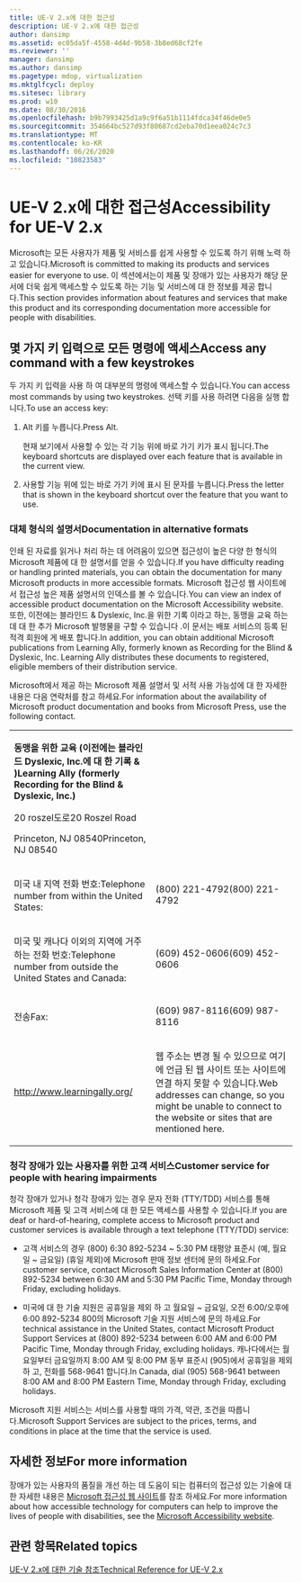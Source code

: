 ```yaml
---
title: UE-V 2.x에 대한 접근성
description: UE-V 2.x에 대한 접근성
author: dansimp
ms.assetid: ec05da5f-4558-4d4d-9b58-3b8ed68cf2fe
ms.reviewer: ''
manager: dansimp
ms.author: dansimp
ms.pagetype: mdop, virtualization
ms.mktglfcycl: deploy
ms.sitesec: library
ms.prod: w10
ms.date: 08/30/2016
ms.openlocfilehash: b9b7993425d1a9c9f6a51b1114fdca34f46de0e5
ms.sourcegitcommit: 354664bc527d93f80687cd2eba70d1eea024c7c3
ms.translationtype: MT
ms.contentlocale: ko-KR
ms.lasthandoff: 06/26/2020
ms.locfileid: "10823583"
---
```

# <span data-ttu-id="8385b-103">UE-V 2.x에 대한 접근성</span><span class="sxs-lookup"><span data-stu-id="8385b-103">Accessibility for UE-V 2.x</span></span>


<span data-ttu-id="8385b-104">Microsoft는 모든 사용자가 제품 및 서비스를 쉽게 사용할 수 있도록 하기 위해 노력 하 고 있습니다.</span><span class="sxs-lookup"><span data-stu-id="8385b-104">Microsoft is committed to making its products and services easier for everyone to use.</span></span> <span data-ttu-id="8385b-105">이 섹션에서는이 제품 및 장애가 있는 사용자가 해당 문서에 더욱 쉽게 액세스할 수 있도록 하는 기능 및 서비스에 대 한 정보를 제공 합니다.</span><span class="sxs-lookup"><span data-stu-id="8385b-105">This section provides information about features and services that make this product and its corresponding documentation more accessible for people with disabilities.</span></span>

## <span data-ttu-id="8385b-106">몇 가지 키 입력으로 모든 명령에 액세스</span><span class="sxs-lookup"><span data-stu-id="8385b-106">Access any command with a few keystrokes</span></span>


<span data-ttu-id="8385b-107">두 가지 키 입력을 사용 하 여 대부분의 명령에 액세스할 수 있습니다.</span><span class="sxs-lookup"><span data-stu-id="8385b-107">You can access most commands by using two keystrokes.</span></span> <span data-ttu-id="8385b-108">선택 키를 사용 하려면 다음을 실행 합니다.</span><span class="sxs-lookup"><span data-stu-id="8385b-108">To use an access key:</span></span>

1.  <span data-ttu-id="8385b-109">Alt 키를 누릅니다.</span><span class="sxs-lookup"><span data-stu-id="8385b-109">Press Alt.</span></span>

    <span data-ttu-id="8385b-110">현재 보기에서 사용할 수 있는 각 기능 위에 바로 가기 키가 표시 됩니다.</span><span class="sxs-lookup"><span data-stu-id="8385b-110">The keyboard shortcuts are displayed over each feature that is available in the current view.</span></span>

2.  <span data-ttu-id="8385b-111">사용할 기능 위에 있는 바로 가기 키에 표시 된 문자를 누릅니다.</span><span class="sxs-lookup"><span data-stu-id="8385b-111">Press the letter that is shown in the keyboard shortcut over the feature that you want to use.</span></span>

### <span data-ttu-id="8385b-112">대체 형식의 설명서</span><span class="sxs-lookup"><span data-stu-id="8385b-112">Documentation in alternative formats</span></span>

<span data-ttu-id="8385b-113">인쇄 된 자료를 읽거나 처리 하는 데 어려움이 있으면 접근성이 높은 다양 한 형식의 Microsoft 제품에 대 한 설명서를 얻을 수 있습니다.</span><span class="sxs-lookup"><span data-stu-id="8385b-113">If you have difficulty reading or handling printed materials, you can obtain the documentation for many Microsoft products in more accessible formats.</span></span> <span data-ttu-id="8385b-114">Microsoft 접근성 웹 사이트에서 접근성 높은 제품 설명서의 인덱스를 볼 수 있습니다.</span><span class="sxs-lookup"><span data-stu-id="8385b-114">You can view an index of accessible product documentation on the Microsoft Accessibility website.</span></span> <span data-ttu-id="8385b-115">또한, 이전에는 블라인드 & Dyslexic, Inc.을 위한 기록 이라고 하는, 동맹을 교육 하는 데 대 한 추가 Microsoft 발행물을 구할 수 있습니다 .이 문서는 배포 서비스의 등록 된 적격 회원에 게 배포 합니다.</span><span class="sxs-lookup"><span data-stu-id="8385b-115">In addition, you can obtain additional Microsoft publications from Learning Ally, formerly known as Recording for the Blind & Dyslexic, Inc. Learning Ally distributes these documents to registered, eligible members of their distribution service.</span></span>

<span data-ttu-id="8385b-116">Microsoft에서 제공 하는 Microsoft 제품 설명서 및 서적 사용 가능성에 대 한 자세한 내용은 다음 연락처를 참고 하세요.</span><span class="sxs-lookup"><span data-stu-id="8385b-116">For information about the availability of Microsoft product documentation and books from Microsoft Press, use the following contact.</span></span>

<table>
<colgroup>
<col width="50%" />
<col width="50%" />
</colgroup>
<tbody>
<tr class="odd">
<td align="left"><p><strong><span data-ttu-id="8385b-117">동맹을 위한 교육 (이전에는 블라인드 Dyslexic, Inc.에 대 한 기록 &amp; )</span><span class="sxs-lookup"><span data-stu-id="8385b-117">Learning Ally (formerly Recording for the Blind &amp; Dyslexic, Inc.)</span></span></strong></p>
<p><span data-ttu-id="8385b-118">20 roszel도로</span><span class="sxs-lookup"><span data-stu-id="8385b-118">20 Roszel Road</span></span></p>
<p><span data-ttu-id="8385b-119">Princeton, NJ 08540</span><span class="sxs-lookup"><span data-stu-id="8385b-119">Princeton, NJ 08540</span></span></p></td>
<td align="left"><p></p></td>
</tr>
<tr class="even">
<td align="left"><p><span data-ttu-id="8385b-120">미국 내 지역 전화 번호:</span><span class="sxs-lookup"><span data-stu-id="8385b-120">Telephone number from within the United States:</span></span></p></td>
<td align="left"><p><span data-ttu-id="8385b-121">(800) 221-4792</span><span class="sxs-lookup"><span data-stu-id="8385b-121">(800) 221-4792</span></span></p></td>
</tr>
<tr class="odd">
<td align="left"><p><span data-ttu-id="8385b-122">미국 및 캐나다 이외의 지역에 거주 하는 전화 번호:</span><span class="sxs-lookup"><span data-stu-id="8385b-122">Telephone number from outside the United States and Canada:</span></span></p></td>
<td align="left"><p><span data-ttu-id="8385b-123">(609) 452-0606</span><span class="sxs-lookup"><span data-stu-id="8385b-123">(609) 452-0606</span></span></p></td>
</tr>
<tr class="even">
<td align="left"><p><span data-ttu-id="8385b-124">전송</span><span class="sxs-lookup"><span data-stu-id="8385b-124">Fax:</span></span></p></td>
<td align="left"><p><span data-ttu-id="8385b-125">(609) 987-8116</span><span class="sxs-lookup"><span data-stu-id="8385b-125">(609) 987-8116</span></span></p></td>
</tr>
<tr class="odd">
<td align="left"><p><a href="https://go.microsoft.com/fwlink/p/?linkid=239" data-raw-source="[http://www.learningally.org/](https://go.microsoft.com/fwlink/p/?linkid=239)">http://www.learningally.org/</a></p></td>
<td align="left"><p><span data-ttu-id="8385b-126">웹 주소는 변경 될 수 있으므로 여기에 언급 된 웹 사이트 또는 사이트에 연결 하지 못할 수 있습니다.</span><span class="sxs-lookup"><span data-stu-id="8385b-126">Web addresses can change, so you might be unable to connect to the website or sites that are mentioned here.</span></span></p></td>
</tr>
</tbody>
</table>

 

### <span data-ttu-id="8385b-127">청각 장애가 있는 사용자를 위한 고객 서비스</span><span class="sxs-lookup"><span data-stu-id="8385b-127">Customer service for people with hearing impairments</span></span>

<span data-ttu-id="8385b-128">청각 장애가 있거나 청각 장애가 있는 경우 문자 전화 (TTY/TDD) 서비스를 통해 Microsoft 제품 및 고객 서비스에 대 한 모든 액세스를 사용할 수 있습니다.</span><span class="sxs-lookup"><span data-stu-id="8385b-128">If you are deaf or hard-of-hearing, complete access to Microsoft product and customer services is available through a text telephone (TTY/TDD) service:</span></span>

-   <span data-ttu-id="8385b-129">고객 서비스의 경우 (800) 6:30 892-5234 ~ 5:30 PM 태평양 표준시 (예, 월요일 ~ 금요일) (휴일 제외)에 Microsoft 판매 정보 센터에 문의 하세요.</span><span class="sxs-lookup"><span data-stu-id="8385b-129">For customer service, contact Microsoft Sales Information Center at (800) 892-5234 between 6:30 AM and 5:30 PM Pacific Time, Monday through Friday, excluding holidays.</span></span>

-   <span data-ttu-id="8385b-130">미국에 대 한 기술 지원은 공휴일을 제외 하 고 월요일 ~ 금요일, 오전 6:00/오후에 6:00 892-5234 800의 Microsoft 기술 지원 서비스에 문의 하세요.</span><span class="sxs-lookup"><span data-stu-id="8385b-130">For technical assistance in the United States, contact Microsoft Product Support Services at (800) 892-5234 between 6:00 AM and 6:00 PM Pacific Time, Monday through Friday, excluding holidays.</span></span> <span data-ttu-id="8385b-131">캐나다에서는 월요일부터 금요일까지 8:00 AM 및 8:00 PM 동부 표준시 (905)에서 공휴일을 제외 하 고, 전화를 568-9641 합니다.</span><span class="sxs-lookup"><span data-stu-id="8385b-131">In Canada, dial (905) 568-9641 between 8:00 AM and 8:00 PM Eastern Time, Monday through Friday, excluding holidays.</span></span>

<span data-ttu-id="8385b-132">Microsoft 지원 서비스는 서비스를 사용할 때의 가격, 약관, 조건을 따릅니다.</span><span class="sxs-lookup"><span data-stu-id="8385b-132">Microsoft Support Services are subject to the prices, terms, and conditions in place at the time that the service is used.</span></span>

## <span data-ttu-id="8385b-133">자세한 정보</span><span class="sxs-lookup"><span data-stu-id="8385b-133">For more information</span></span>


<span data-ttu-id="8385b-134">장애가 있는 사용자의 품질을 개선 하는 데 도움이 되는 컴퓨터의 접근성 있는 기술에 대 한 자세한 내용은 [Microsoft 접근성 웹 사이트](https://go.microsoft.com/fwlink/p/?linkid=8431)를 참조 하세요.</span><span class="sxs-lookup"><span data-stu-id="8385b-134">For more information about how accessible technology for computers can help to improve the lives of people with disabilities, see the [Microsoft Accessibility website](https://go.microsoft.com/fwlink/p/?linkid=8431).</span></span>






## <span data-ttu-id="8385b-135">관련 항목</span><span class="sxs-lookup"><span data-stu-id="8385b-135">Related topics</span></span>


[<span data-ttu-id="8385b-136">UE-V 2.x에 대한 기술 참조</span><span class="sxs-lookup"><span data-stu-id="8385b-136">Technical Reference for UE-V 2.x</span></span>](technical-reference-for-ue-v-2x-both-uevv2.md)

 

 





